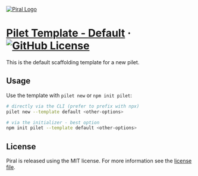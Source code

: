 [![Piral Logo](https://github.com/smapiot/piral/raw/main/docs/assets/logo.png)](https://piral.io)

# [Pilet Template - Default](https://piral.io) &middot; [![GitHub License](https://img.shields.io/badge/license-MIT-blue.svg)](https://github.com/smapiot/piral/blob/main/LICENSE)

This is the default scaffolding template for a new pilet.

## Usage

Use the template with `pilet new` or `npm init pilet`:

```sh
# directly via the CLI (prefer to prefix with npx)
pilet new --template default <other-options>

# via the initializer - best option
npm init pilet --template default <other-options>
```

## License

Piral is released using the MIT license. For more information see the [license file](./LICENSE).
